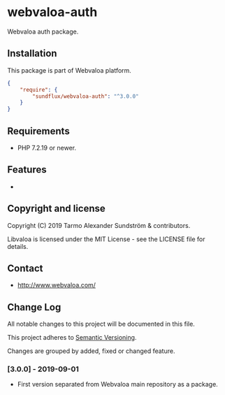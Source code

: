 webvaloa-auth
========

Webvaloa auth package.

## Installation

This package is part of Webvaloa platform.

```json
{
    "require": {
        "sundflux/webvaloa-auth": "^3.0.0"
    }
}
```

## Requirements

- PHP 7.2.19 or newer.

## Features

- 

## Copyright and license

Copyright (C) 2019 Tarmo Alexander Sundström & contributors.

Libvaloa is licensed under the MIT License - see the LICENSE file for details.

## Contact

- http://www.webvaloa.com/

## Change Log
All notable changes to this project will be documented in this file.

This project adheres to [Semantic Versioning](http://semver.org/).

Changes are grouped by added, fixed or changed feature.

### [3.0.0] - 2019-09-01
- First version separated from Webvaloa main repository as a package. 


